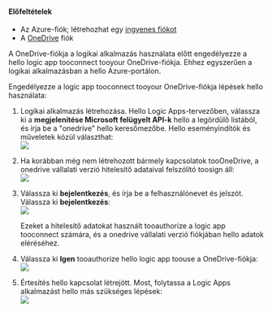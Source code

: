 #### <a name="prerequisites"></a>Előfeltételek
* Az Azure-fiók; létrehozhat egy [ingyenes fiókot](https://azure.microsoft.com/free)
* A [OneDrive](https://www.microsoft.com/store/apps/onedrive/9wzdncrfj1p3) fiók 

A OneDrive-fiókja a logikai alkalmazás használata előtt engedélyezze a hello logic app tooconnect tooyour OneDrive-fiókja.  Ehhez egyszerűen a logikai alkalmazásban a hello Azure-portálon. 

Engedélyezze a logic app tooconnect tooyour OneDrive-fiókja lépések hello használata:

1. Logikai alkalmazás létrehozása. Hello Logic Apps-tervezőben, válassza ki a **megjelenítése Microsoft felügyelt API-k** hello a legördülő listából, és írja be a "onedrive" hello keresőmezőbe. Hello eseményindítók és műveletek közül választhat:  
   ![](./media/connectors-create-api-onedrive/onedrive-1.png)
2. Ha korábban még nem létrehozott bármely kapcsolatok tooOneDrive, a onedrive vállalati verzió hitelesítő adataival felszólító toosign áll:  
   ![](./media/connectors-create-api-onedrive/onedrive-2.png)
3. Válassza ki **bejelentkezés**, és írja be a felhasználónevet és jelszót. Válassza ki **bejelentkezés**:  
   ![](./media/connectors-create-api-onedrive/onedrive-3.png)   
   
    Ezeket a hitelesítő adatokat használt tooauthorize a logic app tooconnect számára, és a onedrive vállalati verzió fiókjában hello adatok eléréséhez. 
4. Válassza ki **Igen** tooauthorize hello logic app toouse a OneDrive-fiókja:  
   ![](./media/connectors-create-api-onedrive/onedrive-4.png)   
5. Értesítés hello kapcsolat létrejött. Most, folytassa a Logic Apps alkalmazást hello más szükséges lépések:  
   ![](./media/connectors-create-api-onedrive/onedrive-5.png)

